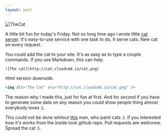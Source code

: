 ```yaml
---
layout: post
---
```


![TheCat](http://cat.cloudcmd.io/cat.png "The Cat")

A little bit fun for today's Friday.
Not so long time ago i wrote little [cat server](http://coderaiser.github.io/thecat "The Cat").
It's easy-to-use service with one task to do. It serve cats. New cat on every request.

You could add the cat to your site. It's as easy as to type a couple commands.
If you use Markdown, this can help.

```
![The cat](http://cat.cloudcmd.io/cat.png)
```

Html version downside.

```html 
<img alt="The Cat" src="http://cat.cloudcmd.io/cat.png" />
```

The reason why I made this, just for fun at first. And for second if you have to
generate some data on any reason you could show people thing almost everybody loves :).

This could not be done whitout [this](http://iconka.com "Iconka") man, who paint cats :).
If you interested how it's works from the inside look github repo.
Pull requests are wellcome. Spread the cat :).
